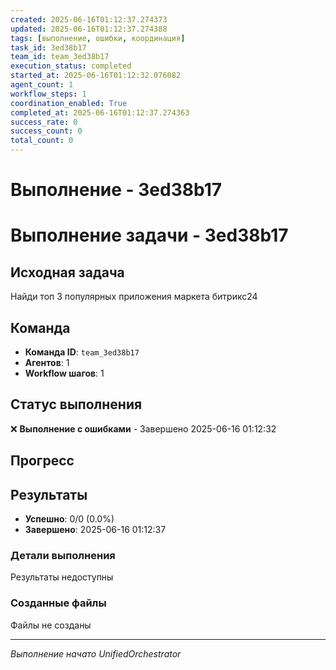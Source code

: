 ```yaml
---
created: 2025-06-16T01:12:37.274373
updated: 2025-06-16T01:12:37.274388
tags: [выполнение, ошибки, координация]
task_id: 3ed38b17
team_id: team_3ed38b17
execution_status: completed
started_at: 2025-06-16T01:12:32.076082
agent_count: 1
workflow_steps: 1
coordination_enabled: True
completed_at: 2025-06-16T01:12:37.274363
success_rate: 0
success_count: 0
total_count: 0
---
```


# Выполнение - 3ed38b17

# Выполнение задачи - 3ed38b17

## Исходная задача
Найди топ 3 популярных приложения маркета битрикс24

## Команда
- **Команда ID**: `team_3ed38b17`
- **Агентов**: 1
- **Workflow шагов**: 1

## Статус выполнения

❌ **Выполнение с ошибками** - Завершено 2025-06-16 01:12:32

## Прогресс


## Результаты

- **Успешно**: 0/0 (0.0%)
- **Завершено**: 2025-06-16 01:12:37

### Детали выполнения

Результаты недоступны

### Созданные файлы

Файлы не созданы


---
*Выполнение начато UnifiedOrchestrator*
